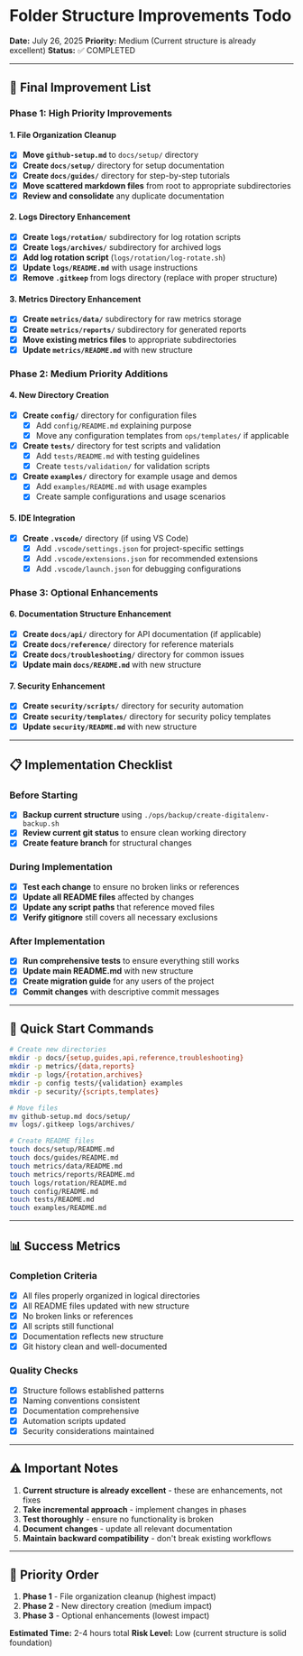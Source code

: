 # Folder Structure Improvements Todo

**Date:** July 26, 2025
**Priority:** Medium (Current structure is already excellent)
**Status:** ✅ COMPLETED

---

## 🎯 **Final Improvement List**

### **Phase 1: High Priority Improvements**

#### 1. **File Organization Cleanup**
- [x] **Move `github-setup.md`** to `docs/setup/` directory
- [x] **Create `docs/setup/`** directory for setup documentation
- [x] **Create `docs/guides/`** directory for step-by-step tutorials
- [x] **Move scattered markdown files** from root to appropriate subdirectories
- [x] **Review and consolidate** any duplicate documentation

#### 2. **Logs Directory Enhancement**
- [x] **Create `logs/rotation/`** subdirectory for log rotation scripts
- [x] **Create `logs/archives/`** subdirectory for archived logs
- [x] **Add log rotation script** (`logs/rotation/log-rotate.sh`)
- [x] **Update `logs/README.md`** with usage instructions
- [x] **Remove `.gitkeep`** from logs directory (replace with proper structure)

#### 3. **Metrics Directory Enhancement**
- [x] **Create `metrics/data/`** subdirectory for raw metrics storage
- [x] **Create `metrics/reports/`** subdirectory for generated reports
- [x] **Move existing metrics files** to appropriate subdirectories
- [x] **Update `metrics/README.md`** with new structure

### **Phase 2: Medium Priority Additions**

#### 4. **New Directory Creation**
- [x] **Create `config/`** directory for configuration files
  - [x] Add `config/README.md` explaining purpose
  - [x] Move any configuration templates from `ops/templates/` if applicable
- [x] **Create `tests/`** directory for test scripts and validation
  - [x] Add `tests/README.md` with testing guidelines
  - [x] Create `tests/validation/` for validation scripts
- [x] **Create `examples/`** directory for example usage and demos
  - [x] Add `examples/README.md` with usage examples
  - [x] Create sample configurations and usage scenarios

#### 5. **IDE Integration**
- [x] **Create `.vscode/`** directory (if using VS Code)
  - [x] Add `.vscode/settings.json` for project-specific settings
  - [x] Add `.vscode/extensions.json` for recommended extensions
  - [x] Add `.vscode/launch.json` for debugging configurations

### **Phase 3: Optional Enhancements**

#### 6. **Documentation Structure Enhancement**
- [x] **Create `docs/api/`** directory for API documentation (if applicable)
- [x] **Create `docs/reference/`** directory for reference materials
- [x] **Create `docs/troubleshooting/`** directory for common issues
- [x] **Update main `docs/README.md`** with new structure

#### 7. **Security Enhancement**
- [x] **Create `security/scripts/`** directory for security automation
- [x] **Create `security/templates/`** directory for security policy templates
- [x] **Update `security/README.md`** with new structure

---

## 📋 **Implementation Checklist**

### **Before Starting**
- [x] **Backup current structure** using `./ops/backup/create-digitalenv-backup.sh`
- [x] **Review current git status** to ensure clean working directory
- [x] **Create feature branch** for structural changes

### **During Implementation**
- [x] **Test each change** to ensure no broken links or references
- [x] **Update all README files** affected by changes
- [x] **Update any script paths** that reference moved files
- [x] **Verify gitignore** still covers all necessary exclusions

### **After Implementation**
- [x] **Run comprehensive tests** to ensure everything still works
- [x] **Update main README.md** with new structure
- [x] **Create migration guide** for any users of the project
- [x] **Commit changes** with descriptive commit messages

---

## 🚀 **Quick Start Commands**

```bash
# Create new directories
mkdir -p docs/{setup,guides,api,reference,troubleshooting}
mkdir -p metrics/{data,reports}
mkdir -p logs/{rotation,archives}
mkdir -p config tests/{validation} examples
mkdir -p security/{scripts,templates}

# Move files
mv github-setup.md docs/setup/
mv logs/.gitkeep logs/archives/

# Create README files
touch docs/setup/README.md
touch docs/guides/README.md
touch metrics/data/README.md
touch metrics/reports/README.md
touch logs/rotation/README.md
touch config/README.md
touch tests/README.md
touch examples/README.md
```

---

## 📊 **Success Metrics**

### **Completion Criteria**
- [x] All files properly organized in logical directories
- [x] All README files updated with new structure
- [x] No broken links or references
- [x] All scripts still functional
- [x] Documentation reflects new structure
- [x] Git history clean and well-documented

### **Quality Checks**
- [x] Structure follows established patterns
- [x] Naming conventions consistent
- [x] Documentation comprehensive
- [x] Automation scripts updated
- [x] Security considerations maintained

---

## ⚠️ **Important Notes**

1. **Current structure is already excellent** - these are enhancements, not fixes
2. **Take incremental approach** - implement changes in phases
3. **Test thoroughly** - ensure no functionality is broken
4. **Document changes** - update all relevant documentation
5. **Maintain backward compatibility** - don't break existing workflows

---

## 🎯 **Priority Order**

1. **Phase 1** - File organization cleanup (highest impact)
2. **Phase 2** - New directory creation (medium impact)
3. **Phase 3** - Optional enhancements (lowest impact)

**Estimated Time:** 2-4 hours total
**Risk Level:** Low (current structure is solid foundation)
